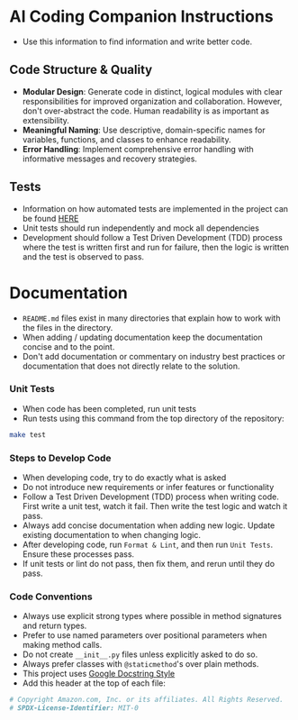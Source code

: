 # AI Coding Companion Instructions
* Use this information to find information and write better code.
## Code Structure & Quality
- **Modular Design**: Generate code in distinct, logical modules with clear responsibilities for improved organization and collaboration. However, don't over-abstract the code. Human readability is as important as extensibility.
- **Meaningful Naming**: Use descriptive, domain-specific names for variables, functions, and classes to enhance readability.
- **Error Handling**: Implement comprehensive error handling with informative messages and recovery strategies.

## Tests
* Information on how automated tests are implemented in the project can be found [HERE](./tests/README.md)
* Unit tests should run independently and mock all dependencies
* Development should follow a Test Driven Development (TDD) process where the test is written first and run for failure, then the logic is written and the test is observed to pass.

# Documentation
* `README.md` files exist in many directories that explain how to work with the files in the directory.
* When adding / updating documentation keep the documentation concise and to the point.
* Don't add documentation or commentary on industry best practices or documentation that does not directly relate to the solution.

### Unit Tests
* When code has been completed, run unit tests 
* Run tests using this command from the top directory of the repository:
``` bash
make test
```

### Steps to Develop Code
* When developing code, try to do exactly what is asked
* Do not introduce new requirements or infer features or functionality
* Follow a Test Driven Development (TDD) process when writing code. First write a unit test, watch it fail. Then write the test logic and watch it pass.
* Always add concise documentation when adding new logic. Update existing documentation to when changing logic.
* After developing code, run `Format & Lint`, and then run `Unit Tests`. Ensure these processes pass.
* If unit tests or lint do not pass, then fix them, and rerun until they do pass.

### Code Conventions
* Always use explicit strong types where possible in method signatures and return types.
* Prefer to use named parameters over positional parameters when making method calls.
* Do not create `__init__.py` files unless explicitly asked to do so.
* Always prefer classes with `@staticmethod`'s over plain methods. 
* This project uses [Google Docstring Style](https://github.com/google/styleguide/blob/gh-pages/pyguide.md#38-comments-and-docstrings)
* Add this header at the top of each file:
``` python
# Copyright Amazon.com, Inc. or its affiliates. All Rights Reserved.
# SPDX-License-Identifier: MIT-0
```